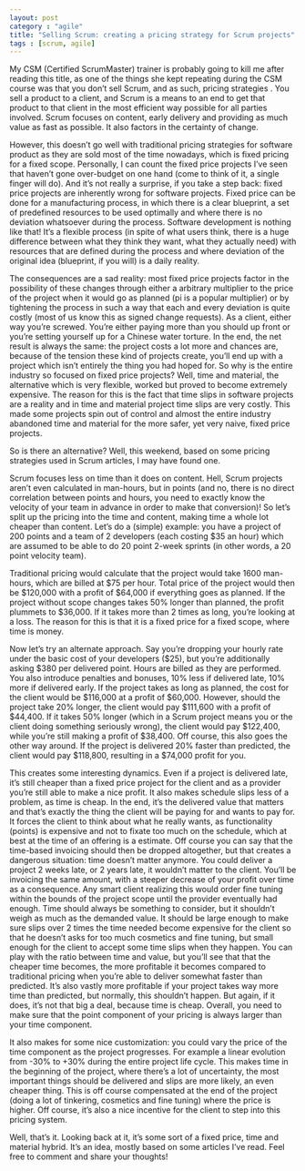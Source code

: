 ```yaml
---
layout: post
category : "agile"
title: "Selling Scrum: creating a pricing strategy for Scrum projects"
tags : [scrum, agile]
---
```


My CSM (Certified ScrumMaster) trainer is probably going to kill me after reading this title, as one of the things she kept repeating during the CSM course was that you don’t sell Scrum, and as such, pricing strategies . You sell a product to a client, and Scrum is a means to an end to get that product to that client in the most efficient way possible for all parties involved. Scrum focuses on content, early delivery and providing as much value as fast as possible. It also factors in the certainty of change.

However, this doesn’t go well with traditional pricing strategies for software product as they are sold most of the time nowadays, which is fixed pricing for a fixed scope. Personally, I can count the fixed price projects I’ve seen that haven’t gone over-budget on one hand (come to think of it, a single finger will do). And it’s not really a surprise, if you take a step back: fixed price projects are inherently wrong for software projects. Fixed price can be done for a manufacturing process, in which there is a clear blueprint, a set of predefined resources to be used optimally and where there is no deviation whatsoever during the process. Software development is nothing like that! It’s a flexible process (in spite of what users think, there is a huge difference between what they think they want, what they actually need) with resources that are defined during the process and where deviation of the original idea (blueprint, if you will) is a daily reality.

The consequences are a sad reality: most fixed price projects factor in the possibility of these changes through either a arbitrary multiplier to the price of the project when it would go as planned (pi is a popular multiplier) or by tightening the process in such a way that each and every deviation is quite costly (most of us know this as signed change requests). As a client, either way you’re screwed. You’re either paying more than you should up front or you’re setting yourself up for a Chinese water torture. In the end, the net result is always the same: the project costs a lot more and chances are, because of the tension these kind of projects create, you’ll end up with a project which isn’t entirely the thing you had hoped for.
So why is the entire industry so focused on fixed price projects? Well, time and material, the alternative which is very flexible, worked but proved to become extremely expensive. The reason for this is the fact that time slips in software projects are a reality and in time and material project time slips are very costly. This made some projects spin out of control and almost the entire industry abandoned time and material for the more safer, yet very naive, fixed price projects.

<!--more-->

So is there an alternative? Well, this weekend, based on some pricing strategies used in Scrum articles, I may have found one.

Scrum focuses less on time than it does on content. Hell, Scrum projects aren’t even calculated in man-hours, but in points (and no, there is no direct correlation between points and hours, you need to exactly know the velocity of your team in advance in order to make that conversion)! So let’s split up the pricing into the time and content, making time a whole lot cheaper than content. Let’s do a (simple) example: you have a project of 200 points and a team of 2 developers (each costing $35 an hour) which are assumed to be able to do 20 point 2-week sprints (in other words, a 20 point velocity team).

Traditional pricing would calculate that the project would take 1600 man-hours, which are billed at $75 per hour. Total price of the project would then be $120,000 with a profit of $64,000 if everything goes as planned. If the project without scope changes takes 50% longer than planned, the profit plummets to $36,000. If it takes more than 2 times as long, you’re looking at a loss. The reason for this is that it is a fixed price for a fixed scope, where time is money.

Now let’s try an alternate approach. Say you’re dropping your hourly rate under the basic cost of your developers ($25), but you’re additionally asking $380 per delivered point. Hours are billed as they are performed. You also introduce penalties and bonuses, 10% less if delivered late, 10% more if delivered early. If the project takes as long as planned, the cost for the client would be $116,000 at a profit of $60,000. However, should the project take 20% longer, the client would pay $111,600 with a profit of $44,400. If it takes 50% longer (which in a Scrum project means you or the client doing something seriously wrong), the client would pay $122,400, while you’re still making a profit of $38,400. Off course, this also goes the other way around. If the project is delivered 20% faster than predicted, the client would pay $118,800, resulting in a $74,000 profit for you.

This creates some interesting dynamics. Even if a project is delivered late, it’s still cheaper than a fixed price project for the client and as a provider you’re still able to make a nice profit. It also makes schedule slips less of a problem, as time is cheap. In the end, it’s the delivered value that matters and that’s exactly the thing the client will be paying for and wants to pay for. It forces the client to think about what he really wants, as functionality (points) is expensive and not to fixate too much on the schedule, which at best at the time of an offering is a estimate. Off course you can say that the time-based invoicing should then be dropped altogether, but that creates a dangerous situation: time doesn’t matter anymore. You could deliver a project 2 weeks late, or 2 years late, it wouldn’t matter to the client. You’ll be invoicing the same amount, with a steeper decrease of your profit over time as a consequence. Any smart client realizing this would order fine tuning within the bounds of the project scope until the provider eventually had enough. Time should always be something to consider, but it shouldn’t weigh as much as the demanded value. It should be large enough to make sure slips over 2 times the time needed become expensive for the client so that he doesn’t asks for too much cosmetics and fine tuning, but small enough for the client to accept some time slips when they happen. You can play with the ratio between time and value, but you’ll see that that the cheaper time becomes, the more profitable it becomes compared to traditional pricing when you’re able to deliver somewhat faster than predicted. It’s also vastly more profitable if your project takes way more time than predicted, but normally, this shouldn’t happen. But again, if it does, it’s not that big a deal, because time is cheap. Overall, you need to make sure that the point component of your pricing is always larger than your time component.

It also makes for some nice customization: you could vary the price of the time component as the project progresses. For example a linear evolution from -30% to +30% during the entire project life cycle. This makes time in the beginning of the project, where there’s a lot of uncertainty, the most important things should be delivered and slips are more likely, an even cheaper thing. This is off course compensated at the end of the project (doing a lot of tinkering, cosmetics and fine tuning) where the price is higher. Off course, it’s also a nice incentive for the client to step into this pricing system.

Well, that’s it. Looking back at it, it’s some sort of a fixed price, time and material hybrid. It’s an idea, mostly based on some articles I’ve read. Feel free to comment and share your thoughts!